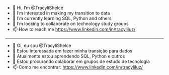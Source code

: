 - 👋 Hi, I’m @TracyliShelce
- 👀 I’m interested in making my transition to data
- 🌱 I’m currently learning SQL, Python and others
- 💞️ I’m looking to collaborate on technology study groups
- 📫 How to reach me https://www.linkedin.com/in/tracyliluz/
----------------------------------------------------------------------------------
- 👋 Oi, eu sou @TracyliShelce
- 👀 Estou interessada em fazer minha transição para dados
- 🌱 Atualmente estou aprendendo SQL, Python e outros
- 💞️ Estou procurando colaborar em grupos de estudo de tecnologia
- 📫 Como me encontrar: https://www.linkedin.com/in/tracyliluz/

<!---
TracyliShelce/TracyliShelce is a ✨ special ✨ repository because its `README.md` (this file) appears on your GitHub profile.
You can click the Preview link to take a look at your changes.
--->
